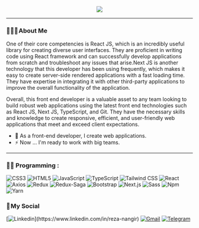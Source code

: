 <h3 align="center">
    <img src="https://readme-typing-svg.herokuapp.com/?lines=Welcome,+There!+👋;I'm+Reza+Nangir;I'm+happy+to+meet+you,+my+dear!&center=true&font=Vazirmatn&weight=800&duration=3000&pause=1000&height=100&width=500&color=FDC435&size=30">
</h1>

---


### 👨🏻‍🦱 About Me 

One of their core competencies is React JS, which is an incredibly useful library for creating diverse user interfaces. They
are proficient in writing code using React framework and can successfully develop applications from scratch and
troubleshoot any issues that arise.Next JS is another technology that this developer has been using frequently, which
makes it easy to create server-side rendered applications with a fast loading time. They have expertise in integrating it
with other third-party applications to improve the overall functionality of the application.

Overall, this front end developer is a valuable asset to any team looking to build robust web applications using the latest
front end technologies such as React JS, Next JS, TypeScript, and Git. They have the necessary skills and knowledge to
create responsive, efficient, and user-friendly web applications that meet and exceed client expectations.

- 🔭 As a front-end developer, I create web applications.
- ⚡ Now ... I'm ready to work with big teams.

---

### 👨‍💻 Programming :

![CSS3](https://img.shields.io/badge/CSS3-1572B6?logo=CSS3&logoColor=white&style=for-the-badge)
![HTML5](https://img.shields.io/badge/HTML5-E34F26?logo=HTML5&logoColor=white&style=for-the-badge)
![JavaScript](https://img.shields.io/badge/JavaScript-F7DF1E?logo=JavaScript&logoColor=black&style=for-the-badge)
![TypeScript](https://img.shields.io/badge/TypeScript-3178C6?logo=Typescript&logoColor=black&style=for-the-badge)
![Tailwind CSS](https://img.shields.io/badge/Tailwind&nbsp;CSS-06B6D4?logo=TailwindCSS&logoColor=white&style=for-the-badge)
![React](https://img.shields.io/badge/React-61DAFB?logo=React&logoColor=black&style=for-the-badge)
![Axios](https://img.shields.io/badge/Axios-5A29E4?logo=Axios&logoColor=white&style=for-the-badge)
![Redux](https://img.shields.io/badge/Redux-764ABC?logo=Redux&logoColor=white&style=for-the-badge)
![Redux-Saga](https://img.shields.io/badge/Reduxsaga-999999?logo=Redux-Saga&logoColor=white&style=for-the-badge)
![Bootstrap](https://img.shields.io/badge/Bootstrap-7952B3?logo=Bootstrap&logoColor=white&style=for-the-badge)
![Next.js](https://img.shields.io/badge/Next.js-000000?logo=Next.js&logoColor=white&style=for-the-badge)
![Sass](https://img.shields.io/badge/Sass-CC6699?logo=Sass&logoColor=white&style=for-the-badge)
![Npm](https://img.shields.io/badge/Npm-CB3837?logo=Npm&logoColor=white&style=for-the-badge)
![Yarn](https://img.shields.io/badge/Yarn-2C8EBB?logo=Yarn&logoColor=white&style=for-the-badge)

### 📌 My Social
    
[![Linkedin]([https://img.shields.io/badge/LinkedIn-0A66C2?logo=Linkedin&logoColor=white&style=for-the-badge](https://github.com/tandpfun/skill-icons/blob/main/icons/LinkedIn.svg))](https://www.linkedin.com/in/reza-nangir)
[![Gmail](https://icons8.com/icon/qyRpAggnV0zH/gmail)](mailto:reza.ngr8@gmail.com)
[![Telegram](https://img.shields.io/badge/Telegram-229ED9?logo=Telegram&logoColor=white&style=for-the-badge)](https://t.me/R_n_80)
